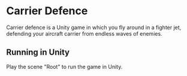 # Carrier Defence
Carrier defence is a Unity game in which you fly around in a fighter jet, defending your aircraft carrier from endless waves of enemies. 

## Running in Unity
Play the scene "Root" to run the game in Unity.

